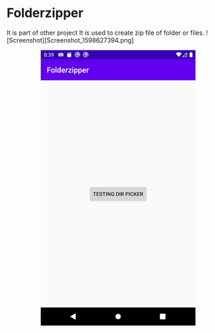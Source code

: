 # Folderzipper
It is part of other project
It is used to create zip file of folder or files.
![Screenshot][Screenshot_1598627394.png]
<p align="center">
  <img src="Screenshot_1598627394.png" width="350" title="hover text">
 
</p>
